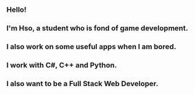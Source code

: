 ### Hello!
### I'm Hso, a student who is fond of game development.
### I also work on some useful apps when I am bored.
### I work with C#, C++ and Python.
### I also want to be a Full Stack Web Developer.




<!--
**hsohsbfdev/hsohsbfdev** is a ✨ _special_ ✨ repository because its `README.md` (this file) appears on your GitHub profile.

Here are some ideas to get you started:

- 🔭 I’m currently working on ...
- 🌱 I’m currently learning ...
- 👯 I’m looking to coon ...
- 🤔 I’m looking for help with ...
- 💬 Ask me about ...
- 📫 How to reach me: ...
- 😄 Pronouns: ...
- ⚡ Fun fact: ...
-->
